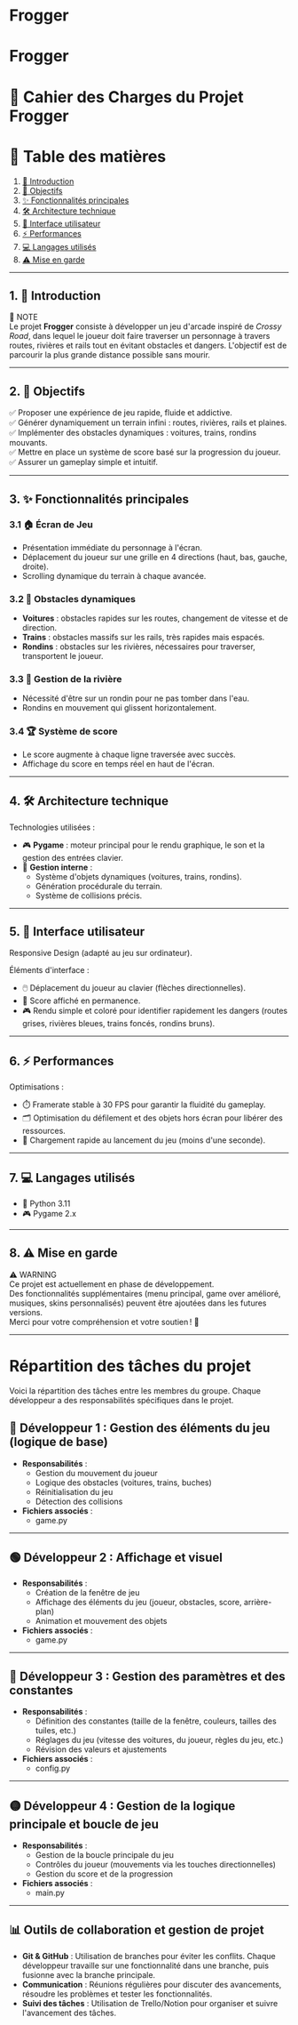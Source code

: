 # Frogger

# Frogger

# 📜 Cahier des Charges du Projet Frogger

# 📑 Table des matières

1. [📖 Introduction](#1--introduction)
2. [🎯 Objectifs](#2--objectifs)
3. [✨ Fonctionnalités principales](#3--fonctionnalités-principales)
4. [🛠️ Architecture technique](#4-️-architecture-technique)
5. [🎨 Interface utilisateur](#5--interface-utilisateur)
6. [⚡ Performances](#6--performances)
7. [💻 Langages utilisés](#7--langages-utilisés)
8. [⚠️ Mise en garde](#8-️-mise-en-garde)

---

## 1. 📖 Introduction

📝 NOTE  
Le projet **Frogger** consiste à développer un jeu d'arcade inspiré de *Crossy Road*, dans lequel le joueur doit faire traverser un personnage à travers routes, rivières et rails tout en évitant obstacles et dangers. L'objectif est de parcourir la plus grande distance possible sans mourir.

---

## 2. 🎯 Objectifs

✅ Proposer une expérience de jeu rapide, fluide et addictive.  
✅ Générer dynamiquement un terrain infini : routes, rivières, rails et plaines.  
✅ Implémenter des obstacles dynamiques : voitures, trains, rondins mouvants.  
✅ Mettre en place un système de score basé sur la progression du joueur.  
✅ Assurer un gameplay simple et intuitif.

---

## 3. ✨ Fonctionnalités principales

### 3.1 🏠 Écran de Jeu

- Présentation immédiate du personnage à l'écran.
- Déplacement du joueur sur une grille en 4 directions (haut, bas, gauche, droite).
- Scrolling dynamique du terrain à chaque avancée.

### 3.2 🚗 Obstacles dynamiques

- **Voitures** : obstacles rapides sur les routes, changement de vitesse et de direction.
- **Trains** : obstacles massifs sur les rails, très rapides mais espacés.
- **Rondins** : obstacles sur les rivières, nécessaires pour traverser, transportent le joueur.

### 3.3 🌊 Gestion de la rivière

- Nécessité d'être sur un rondin pour ne pas tomber dans l'eau.
- Rondins en mouvement qui glissent horizontalement.

### 3.4 🏆 Système de score

- Le score augmente à chaque ligne traversée avec succès.
- Affichage du score en temps réel en haut de l'écran.

---

## 4. 🛠️ Architecture technique

Technologies utilisées :

- 🎮 **Pygame** : moteur principal pour le rendu graphique, le son et la gestion des entrées clavier.
- 🧠 **Gestion interne** :
  - Système d'objets dynamiques (voitures, trains, rondins).
  - Génération procédurale du terrain.
  - Système de collisions précis.

---

## 5. 🎨 Interface utilisateur

Responsive Design (adapté au jeu sur ordinateur).

Éléments d'interface :

- 🖱️ Déplacement du joueur au clavier (flèches directionnelles).
- 🎯 Score affiché en permanence.
- 🎮 Rendu simple et coloré pour identifier rapidement les dangers (routes grises, rivières bleues, trains foncés, rondins bruns).

---

## 6. ⚡ Performances

Optimisations :

- ⏱️ Framerate stable à 30 FPS pour garantir la fluidité du gameplay.
- 🗂️ Optimisation du défilement et des objets hors écran pour libérer des ressources.
- 🚀 Chargement rapide au lancement du jeu (moins d'une seconde).

---

## 7. 💻 Langages utilisés

- 🐍 Python 3.11
- 🎮 Pygame 2.x

---

## 8. ⚠️ Mise en garde

⚠️ WARNING  
Ce projet est actuellement en phase de développement.  
Des fonctionnalités supplémentaires (menu principal, game over amélioré, musiques, skins personnalisés) peuvent être ajoutées dans les futures versions.  
Merci pour votre compréhension et votre soutien ! 🚀

---

# Répartition des tâches du projet

Voici la répartition des tâches entre les membres du groupe. Chaque développeur a des responsabilités spécifiques dans le projet.

## 🔴 **Développeur 1 : Gestion des éléments du jeu (logique de base)**

- **Responsabilités** :
  - Gestion du mouvement du joueur
  - Logique des obstacles (voitures, trains, buches)
  - Réinitialisation du jeu
  - Détection des collisions
- **Fichiers associés** :
  - game.py

---

## 🟢 **Développeur 2 : Affichage et visuel**

- **Responsabilités** :
  - Création de la fenêtre de jeu
  - Affichage des éléments du jeu (joueur, obstacles, score, arrière-plan)
  - Animation et mouvement des objets
- **Fichiers associés** :
  - game.py

---

## 🔵 **Développeur 3 : Gestion des paramètres et des constantes**

- **Responsabilités** :
  - Définition des constantes (taille de la fenêtre, couleurs, tailles des tuiles, etc.)
  - Réglages du jeu (vitesse des voitures, du joueur, règles du jeu, etc.)
  - Révision des valeurs et ajustements
- **Fichiers associés** :
  - config.py

---

## 🟡 **Développeur 4 : Gestion de la logique principale et boucle de jeu**

- **Responsabilités** :
  - Gestion de la boucle principale du jeu
  - Contrôles du joueur (mouvements via les touches directionnelles)
  - Gestion du score et de la progression
- **Fichiers associés** :
  - main.py

---

## 📊 **Outils de collaboration et gestion de projet**

- **Git & GitHub** : Utilisation de branches pour éviter les conflits. Chaque développeur travaille sur une fonctionnalité dans une branche, puis fusionne avec la branche principale.
- **Communication** : Réunions régulières pour discuter des avancements, résoudre les problèmes et tester les fonctionnalités.
- **Suivi des tâches** : Utilisation de Trello/Notion pour organiser et suivre l'avancement des tâches.